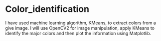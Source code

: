 # Color_identification
 I have used machine learning algorithm, KMeans, to extract colors from a give image. I will use OpenCV2 for image manipulation, apply KMeans to identify the major colors and then plot the information using Matplotlib.
